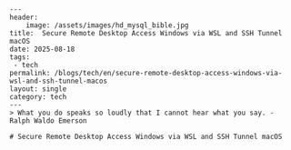
    ---
    header:
        image: /assets/images/hd_mysql_bible.jpg
    title:  Secure Remote Desktop Access Windows via WSL and SSH Tunnel macOS
    date: 2025-08-18
    tags:
     - tech
    permalink: /blogs/tech/en/secure-remote-desktop-access-windows-via-wsl-and-ssh-tunnel-macos
    layout: single
    category: tech
    ---
    > What you do speaks so loudly that I cannot hear what you say. - Ralph Waldo Emerson
    
    # Secure Remote Desktop Access Windows via WSL and SSH Tunnel macOS
